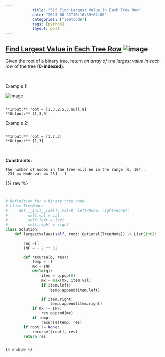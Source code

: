 ```yaml
---
            title: "515 Find Largest Value In Each Tree Row"
            date: "2025-08-23T10:16:39+02:00"
            categories: ["leetcode"]
            tags: [python]
            layout: post
---
```

            
## [Find Largest Value in Each Tree Row](https://leetcode.com/problems/find-largest-value-in-each-tree-row) ![image](https://img.shields.io/badge/Difficulty-Medium-orange)

Given the root of a binary tree, return *an array of the largest value in each row* of the tree **(0-indexed)**.

 

Example 1:

![image](https://assets.leetcode.com/uploads/2020/08/21/largest_e1.jpg)
```

**Input:** root = [1,3,2,5,3,null,9]
**Output:** [1,3,9]

```

Example 2:

```

**Input:** root = [1,2,3]
**Output:** [1,3]

```

 

**Constraints:**

	The number of nodes in the tree will be in the range [0, 104].
	-231 <= Node.val <= 231 - 1

{% raw %}


```python


# Definition for a binary tree node.
# class TreeNode:
#     def __init__(self, val=0, left=None, right=None):
#         self.val = val
#         self.left = left
#         self.right = right
class Solution:
    def largestValues(self, root: Optional[TreeNode]) -> List[int]:
        
        res =[]
        INF = - 2 ** 32

        def recurse(q, res):
            temp = []
            mx = INF
            while(q):
                item = q.pop(0)
                mx = max(mx, item.val)
                if item.left:
                    temp.append(item.left)

                if item.right:
                    temp.append(item.right)
            if mx != INF:
                res.append(mx)
            if temp:
                recurse(temp, res)
        if root != None:
            recurse([root], res)
        return res


{% endraw %}
```
